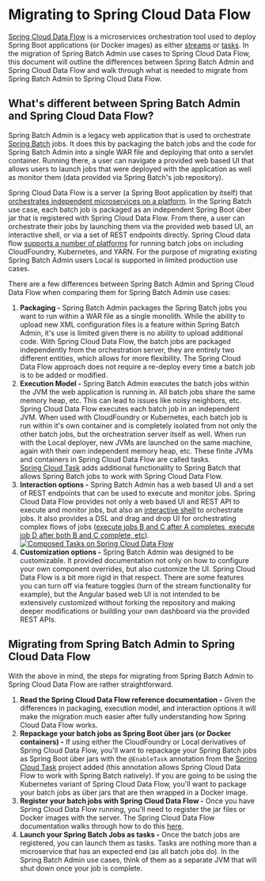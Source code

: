 # Migrating to Spring Cloud Data Flow

[Spring Cloud Data Flow](https://cloud.spring.io/spring-cloud-dataflow/) is a microservices
orchestration tool used to deploy Spring Boot applications (or Docker images) as either
[streams](https://docs.spring.io/spring-cloud-dataflow/docs/current/reference/htmlsingle/#spring-cloud-dataflow-streams) or [tasks](https://docs.spring.io/spring-cloud-dataflow/docs/current/reference/htmlsingle/#spring-cloud-dataflow-task).  In the migration of Spring Batch Admin use cases to Spring Cloud Data 
Flow, this document will outline the differences between Spring Batch Admin and Spring
Cloud Data Flow and walk through what is needed to migrate from Spring Batch Admin to 
Spring Cloud Data Flow.

## What's different between Spring Batch Admin and Spring Cloud Data Flow?

Spring Batch Admin is a legacy web application that is used to orchestrate 
[Spring Batch](https://projects.spring.io/spring-batch/) jobs.  It does this by packaging
the batch jobs and the code for Spring Batch Admin into a single WAR file and deploying 
that onto a servlet container.  Running there, a user can navigate a provided web based UI
that allows users to launch jobs that were deployed with the application as well as monitor
them (data provided via Spring Batch's job repository).

Spring Cloud Data Flow is a server (a Spring Boot application by itself) that [orchestrates independent microservices on a 
platform](https://docs.spring.io/spring-cloud-dataflow/docs/current/reference/htmlsingle/#architecture).  In the Spring Batch use case, each batch job is packaged as an independent Spring
Boot über jar that is registered with Spring Cloud Data Flow. From there, a user can 
orchestrate their jobs by launching them via the provided web based UI, an interactive 
shell, or via a set of REST endpoints directly.  Spring Cloud data flow [supports a number
of platforms](https://cloud.spring.io/spring-cloud-dataflow/#platform-implementations) for 
running batch jobs on including CloudFoundry, Kubernetes, and YARN. For 
the purpose of migrating existing Spring Batch Admin users Local is supported in limited 
production use cases.

There are a few differences between Spring Batch Admin and Spring Cloud Data Flow when
comparing them for Spring Batch Admin use cases:

1. **Packaging -** Spring Batch Admin packages the Spring Batch jobs you want to run within a
WAR file as a single monolith.  While the ability to upload new XML configuration files is
a feature within Spring Batch Admin, it's use is limited given there is no ability to 
upload additional code.  With Spring Cloud Data Flow, the batch jobs are packaged independently 
from the orchestration server, they are entirely two different entities, which allows for 
more flexibility.  The Spring Cloud Data Flow
 approach does not require a re-deploy every time a batch job is to be added or modified.
2. **Execution Model -** Spring Batch Admin executes the batch jobs within the JVM the web 
application is running in.  All batch jobs share the same memory heap, etc.  This can lead to 
issues like noisy neighbors, etc.  Spring Cloud Data Flow executes each batch job in an 
independent JVM.  When used with CloudFoundry or Kubernetes, each batch job is run within it's 
own container and is completely isolated from not only the other batch jobs, but the 
orchestration server itself as well.  When run with the Local deployer, new JVMs are 
launched on the same machine, again with their own independent memory heap, etc.  These 
finite JVMs and containers in Spring Cloud Data Flow are called tasks.  
[Spring Cloud Task](https://cloud.spring.io/spring-cloud-task/) adds additional 
functionality to Spring Batch that allows Spring Batch jobs to work with Spring Cloud Data 
Flow.
3.  **Interaction options -** Spring Batch Admin has a web based UI and a set of REST 
endpoints that can be used to execute and monitor jobs.  Spring Cloud Data Flow provides 
not only a web based UI and REST API to execute and monitor jobs, but also an [interactive 
shell](https://docs.spring.io/spring-cloud-dataflow/docs/current/reference/htmlsingle/#shell) to orchestrate jobs.  It also provides a DSL and drag and drop UI for orchestrating 
complex flows of jobs ([execute jobs B and C after A completes, execute job D after both B
and C complete, etc](https://docs.spring.io/spring-cloud-dataflow/docs/current/reference/htmlsingle/#_composed_tasks_dsl)).  
[![Composed Tasks on Spring Cloud Data Flow](https://img.youtube.com/vi/KT_4kVcyfRA/0.jpg)](https://www.youtube.com/watch?v=KT_4kVcyfRA)
4.  **Customization options -** Spring Batch Admin was designed to be customizable.  It 
provided documentation not only on how to configure your own component overrides, but also
customize the UI.  Spring Cloud Data Flow is a bit more rigid in that respect.  There are
some features you can turn off via feature toggles (turn of the stream functionality for 
example), but the Angular based web UI is not intended to be extensively customized 
without forking the repository and making deeper modifications or building your own 
dashboard via the provided REST APIs.

## Migrating from Spring Batch Admin to Spring Cloud Data Flow

With the above in mind, the steps for migrating from Spring Batch Admin to Spring Cloud
Data Flow are rather straightforward.

1. **Read the Spring Cloud Data Flow reference documentation -** Given the differences in 
packaging, execution model, and interaction options it will make the migration much easier
after fully understanding how Spring Cloud Data Flow works.
2. **Repackage your batch jobs as Spring Boot über jars (or Docker containers) -** If using 
either the CloudFoundry or Local derivatives of Spring Cloud Data Flow, you'll want to 
repackage your Spring Batch jobs as Spring Boot über jars with the `@EnableTask` 
annotation from the [Spring Cloud Task](https://cloud.spring.io/spring-cloud-task/) project 
added (this annotation allows Spring Cloud Data Flow to work with Spring Batch natively).
If you are going to be using the Kubernetes variant of Spring Cloud Data Flow, you'll want
to package your batch jobs as über jars that are then wrapped in a Docker image.
3. **Register your batch jobs with Spring Cloud Data Flow -** Once you have Spring Cloud Data Flow
running, you'll need to register the jar files or Docker images with the server.  The 
Spring Cloud Data Flow documentation walks through how to do this 
[here](https://docs.spring.io/spring-cloud-dataflow/docs/1.2.2.RELEASE/reference/htmlsingle/#_registering_a_task_application).
4. **Launch your Spring Batch Jobs as tasks -** Once the batch jobs are registered, you can launch 
them as tasks.  Tasks are nothing more than a microservice that has an expected end (as 
all batch jobs do).  In the Spring Batch Admin use cases, think of them as a separate JVM
that will shut down once your job is complete.


